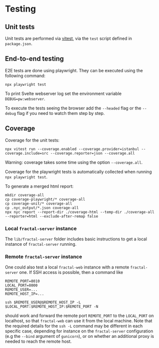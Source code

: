 # Testing

## Unit tests

Unit tests are performed via [vitest](https://vitest.dev), via the `test` script defined in `package.json`.

## End-to-end testing

E2E tests are done using playwright. They can be executed using the following command:

```
npx playwright test
```

To print Svelte webserver log set the environment variable `DEBUG=pw:webserver`.

To execute the tests seeing the browser add the `--headed` flag or the `--debug` flag if you need to watch them step by step.

## Coverage

Coverage for the unit tests:

```
npx vitest run --coverage.enabled --coverage.provider=istanbul --coverage.include=src --coverage.reporter=json --coverage.all
```

Warning: coverage takes some time using the option `--coverage.all`.

Coverage for the playwright tests is automatically collected when running `npx playwright test`.

To generate a merged html report:

```
mkdir coverage-all
cp coverage-playwright/* coverage-all
cp coverage-unit/* coverage-all
cp .nyc_output/*.json coverage-all
npx nyc report --report-dir ./coverage-html --temp-dir ./coverage-all --reporter=html --exclude-after-remap false
```

### Local `fractal-server` instance

The `lib/fractal-server` folder includes basic instructions to get a local
instance of `fractal-server` running.

### Remote `fractal-server` instance

One could also test a local `fractal-web` instance with a remote `fractal-server` one.
If SSH access is possible, then a command like
```
REMOTE_PORT=8010
LOCAL_PORT=8000
REMOTE_USER=...
REMOTE_HOST_IP=...

ssh $REMOTE_USER@$REMOTE_HOST_IP -L $LOCAL_PORT:$REMOTE_HOST_IP:$REMOTE_PORT -N
```
should work and forward the remote port `REMOTE_PORT` to the `LOCAL_PORT` on
localhost, so that `fractal-web` can use it from the local machine. Note that
the required details for the `ssh -L` command may be different in each specific
case, depending for instance on the `fractal-server` configuration (e.g the
`--bind` argument of `gunicorn`), or on whether an additional proxy is needed
to reach the remote host.

